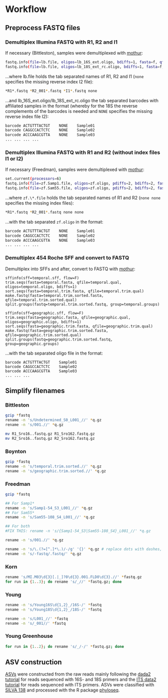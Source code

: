 # Workflow
## Preprocess FASTQ files
### Demultiplex Illumina FASTQ with R1, R2 and I1
If necessary (Bittleston), samples were demultiplexed with [mothur](https://mothur.org/):

```bash
fastq.info(file=lb.file, oligos=lb_16S_ext.oligo, bdiffs=1, fasta=f, qfile=f)
fastq.info(file=lb.file, oligos=lb_18S_ext_rc.oligo, bdiffs=1, fasta=f, qfile=f)
```

...where lb.file holds the tab separated names of R1, R2 and I1 (`none` specifies the missing reverse index I2 file):
```bash
*R1*.fastq *R2_001*.fastq *I1*.fastq none
```

...and lb_16S_ext.oligo/lb_18S_ext_rc.oligo the tab separated barcodes with affiliated samples in the format (whereby for the 18S the reverse complements of the barcodes is needed and `NONE` specifies the missing reverse index file I2):
```bash
barcode	ACTGTTTACTGT	NONE	Sample01
barcode	CAGGCCACTCTC	NONE	Sample02
barcode	ACCCAAGCGTTA	NONE	Sample03
...	...	...	...
```

### Demultiplex Illumina FASTQ with R1 and R2 (without index files I1 or I2)
If necessary (Freedman), samples were demultiplexed with [mothur](https://mothur.org/):

```bash
set.current(processors=6)
fastq.info(file=zf.Samp1.file, oligos=zf.oligo, pdiffs=2, bdiffs=2, fasta=f, qfile=f)
fastq.info(file=zf.Sam55.file, oligos=zf.oligo, pdiffs=2, bdiffs=2, fasta=f, qfile=f)
```

...where `zf.\*.file` holds the tab separated names of R1 and R2 (`none none` specifies the missing index files):
```bash
*R1*.fastq *R2_001*.fastq none none
```

...with the tab separated `zf.oligo` in the format:
```bash
barcode	ACTGTTTACTGT	NONE	Sample01
barcode	CAGGCCACTCTC	NONE	Sample02
barcode	ACCCAAGCGTTA	NONE    Sample03
...	...	...	...
```


### Demultiplex 454 Roche SFF and convert to FASTQ
Demultiplex into SFFs and after, convert to FASTQ with [mothur](https://mothur.org/):
```mothur
sffinfo(sff=temporal.sff, flow=F)
trim.seqs(fasta=temporal.fasta, qfile=temporal.qual, oligos=temporal.oligo, bdiffs=1)
sort.seqs(fasta=temporal.trim.fasta, qfile=temporal.trim.qual)
make.fastq(fasta=temporal.trim.sorted.fasta, qfile=temporal.trim.sorted.qual)
split.groups(fastq=temporal.trim.sorted.fastq, group=temporal.groups)

sffinfo(sff=geographic.sff, flow=F)
trim.seqs(fasta=geographic.fasta, qfile=geographic.qual, oligos=geographic.oligo, bdiffs=1)
sort.seqs(fasta=geographic.trim.fasta, qfile=geographic.trim.qual)
make.fastq(fasta=geographic.trim.sorted.fasta, qfile=geographic.trim.sorted.qual)
split.groups(fastq=geographic.trim.sorted.fastq, group=geographic.groups)
```

...with the tab separated oligo file in the format:
```
barcode	ACTGTTTACTGT	Sample01
barcode	CAGGCCACTCTC	Sample02
barcode	ACCCAAGCGTTA    Sample03
...	...	...
```


## Simplify filenames
### Bittleston
```bash
gzip *fastq
rename -n 's/Undetermined_S0_L001_//' *q.gz
rename -n 's/001.//' *q.gz

mv R1_Sro16..fastq.gz R1_Sro162.fastq.gz
mv R2_Sro16..fastq.gz R2_Sro162.fastq.gz
```

### Boynton
```bash
gzip *fastq
rename -n 's/temporal.trim.sorted.//' *q.gz
rename -n 's/geographic.trim.sorted.//' *q.gz
```

### Freedman
```bash
gzip *fastq

## For Samp1*
rename -n 's/Samp1-54_S3_L001_//' *q.gz
## For Sam55*
rename -n 's/Sam55-108_S4_L001_//' *q.gz

## For both
#FIX THIS: rename -n 's/{Samp1-54_S3|Sam55-108_S4}_L001_//' *q.gz

rename -n 's/001.//' *q.gz

rename -n 's/\.(?=[^.]*\.)/-/g' '{}' *q.gz # replace dots with dashes, skip file extension
rename -n 's/-fastq/.fastq/' *q.gz

```

### Korn
```bash
rename 's/MI.M03\d{3}[.|_]?0\d{3}.001.FLD0\d{3}.//' *fastq.gz
for run in {1..3}; do rename 's/_//' *fastq.gz; done
```

### Young
```bash
rename -n 's/Young16S\d{1,2}_/16S-/' *fastq
rename -n 's/Young18S\d{1,2}_/18S-/' *fastq

rename -n 's/L001_//' *fastq
rename -n 's/_001//' *fastq
```


### Young Greenhouse
```bash
for run in {1..2}; do rename 's/_/-/' *fastq.gz; done
```

## ASV construction
[ASVs](https://en.wikipedia.org/wiki/Amplicon_sequence_variant) were constructed from the raw reads mainly following the [dada2 tutorial](https://benjjneb.github.io/dada2/tutorial.html) for reads sequenced with 16S- and 18S primers and
the [ITS data2 tutorial](https://benjjneb.github.io/dada2/ITS_workflow.html) for reads sequenced with ITS primers.
ASVs were classified with [SILVA 138](https://www.arb-silva.de/download/arb-files/) and processed with the R package [phyloseq](https://joey711.github.io/phyloseq/index.html).
